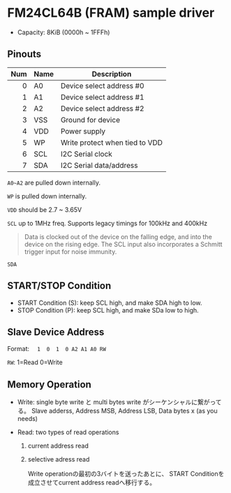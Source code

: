 # FM24CL64B (FRAM) sample driver

* Capacity: 8KiB (0000h ~ 1FFFh)

## Pinouts

Num |Name  |Description
---:|------|-------------
0   |A0    |Device select address #0
1   |A1    |Device select address #1
2   |A2    |Device select address #2
3   |VSS   |Ground for device
4   |VDD   |Power supply
5   |WP    |Write protect when tied to VDD
6   |SCL   |I2C Serial clock
7   |SDA   |I2C Serial data/address

`A0~A2` are pulled down internally.

`WP` is pulled down internally.

`VDD` should be 2.7 ~ 3.65V

`SCL` up to 1MHz freq.
Supports legacy timings for 100kHz and 400kHz

> Data is clocked out of the device on the falling edge, and into the device on the rising edge.
> The SCL input also incorporates a Schmitt trigger input for noise immunity.

`SDA`

## START/STOP Condition

* START Condition (S): keep SCL high, and make SDA high to low.
* STOP Condition (P): keep SCL high, and make SDa low to high.

## Slave Device Address

Format: `  1  0  1  0 A2 A1 A0 RW`

`RW`: 1=Read 0=Write

## Memory Operation

*   Write: single byte write と multi bytes write がシーケンシャルに繋がってる。
    Slave adderss, Address MSB, Address LSB, Data bytes x (as you needs)
    
*   Read: two types of read operations

    1. current address read
    2. selective adress read

        Write operationの最初の3バイトを送ったあとに、
        START Conditionを成立させてcurrent address readへ移行する。
